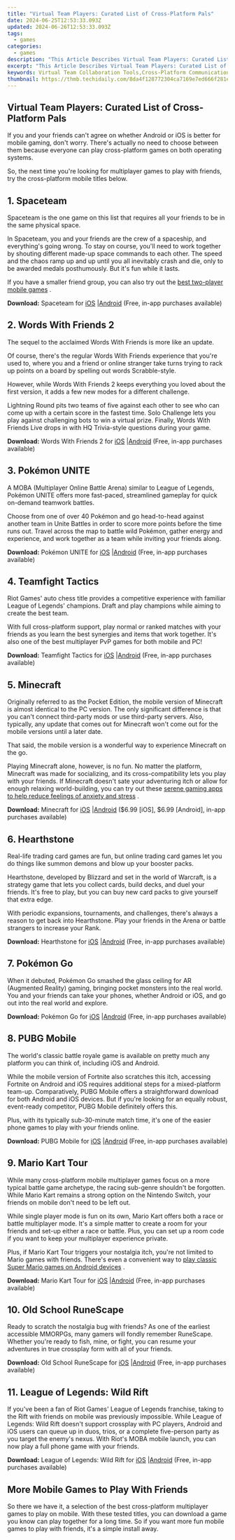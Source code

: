```yaml
---
title: "Virtual Team Players: Curated List of Cross-Platform Pals"
date: 2024-06-25T12:53:33.093Z
updated: 2024-06-26T12:53:33.093Z
tags:
  - games
categories:
  - games
description: "This Article Describes Virtual Team Players: Curated List of Cross-Platform Pals"
excerpt: "This Article Describes Virtual Team Players: Curated List of Cross-Platform Pals"
keywords: Virtual Team Collaboration Tools,Cross-Platform Communication Platforms,Online Workforce Synergy Solutions,Remote Employees Networking Apps,Digital Teams Building Relationships,Interactive Online Workspaces for Teams,Multiplatform Team Engagement Strategies
thumbnail: https://thmb.techidaily.com/8da4f128772304ca7169e7ed666f281e2ef57e50c9a3e1b7624a8f2d1d718fa1.jpg
---
```


## Virtual Team Players: Curated List of Cross-Platform Pals

 If you and your friends can't agree on whether Android or iOS is better for mobile gaming, don't worry. There's actually no need to choose between them because everyone can play cross-platform games on both operating systems.

 So, the next time you're looking for multiplayer games to play with friends, try the cross-platform mobile titles below.

## 1\. Spaceteam

 Spaceteam is the one game on this list that requires all your friends to be in the same physical space.

 In Spaceteam, you and your friends are the crew of a spaceship, and everything's going wrong. To stay on course, you'll need to work together by shouting different made-up space commands to each other. The speed and the chaos ramp up and up until you all inevitably crash and die, only to be awarded medals posthumously. But it's fun while it lasts.

 If you have a smaller friend group, you can also try out the [best two-player mobile games](https://www.makeuseof.com/tag/best-two-player-mobile-games/) .

**Download:** Spaceteam for [iOS](https://apps.apple.com/app/spaceteam/id570510529) |[Android](https://www.anrdoezrs.net/links/7251228/type/dlg/sid/UUmuoUeUpU34763/https://play.google.com/store/apps/details?id=com.sleepingbeastgames.spaceteam) (Free, in-app purchases available)

## 2\. Words With Friends 2

The sequel to the acclaimed Words With Friends is more like an update.

 Of course, there's the regular Words With Friends experience that you're used to, where you and a friend or online stranger take turns trying to rack up points on a board by spelling out words Scrabble-style.

 However, while Words With Friends 2 keeps everything you loved about the first version, it adds a few new modes for a different challenge.

 Lightning Round pits two teams of five against each other to see who can come up with a certain score in the fastest time. Solo Challenge lets you play against challenging bots to win a virtual prize. Finally, Words With Friends Live drops in with HQ Trivia-style questions during your game.

**Download:** Words With Friends 2 for [iOS](https://apps.apple.com/app/words-with-friends-2-word-game/id1196764367) |[Android](https://www.anrdoezrs.net/links/7251228/type/dlg/sid/UUmuoUeUpU34763/https://play.google.com/store/apps/details?id=com.zynga.words3) (Free, in-app purchases available)

## 3\. Pokémon UNITE

 A MOBA (Multiplayer Online Battle Arena) similar to League of Legends, Pokémon UNITE offers more fast-paced, streamlined gameplay for quick on-demand teamwork battles.

 Choose from one of over 40 Pokémon and go head-to-head against another team in Unite Battles in order to score more points before the time runs out. Travel across the map to battle wild Pokémon, gather energy and experience, and work together as a team while inviting your friends along.

**Download:** Pokémon UNITE for [iOS](https://apps.apple.com/us/app/pok%C3%A9mon-unite/id1512321575) |[Android](https://www.anrdoezrs.net/links/7251228/type/dlg/sid/UUmuoUeUpU34763/https://play.google.com/store/apps/details?id=jp.pokemon.pokemonunite) (Free, in-app purchases available)

## 4\. Teamfight Tactics

 Riot Games' auto chess title provides a competitive experience with familiar League of Legends' champions. Draft and play champions while aiming to create the best team.

 With full cross-platform support, play normal or ranked matches with your friends as you learn the best synergies and items that work together. It's also one of the best multiplayer PvP games for both mobile and PC!

**Download:** Teamfight Tactics for [iOS](https://apps.apple.com/app/tft-teamfight-tactics/id1480616748) |[Android](https://www.anrdoezrs.net/links/7251228/type/dlg/sid/UUmuoUeUpU34763/https://play.google.com/store/apps/details?id=com.riotgames.league.teamfighttactics) (Free, in-app purchases available)

## 5\. Minecraft

 Originally referred to as the Pocket Edition, the mobile version of Minecraft is almost identical to the PC version. The only significant difference is that you can't connect third-party mods or use third-party servers. Also, typically, any update that comes out for Minecraft won't come out for the mobile versions until a later date.

 That said, the mobile version is a wonderful way to experience Minecraft on the go.

 Playing Minecraft alone, however, is no fun. No matter the platform, Minecraft was made for socializing, and its cross-compatibility lets you play with your friends. If Minecraft doesn't sate your adventuring itch or allow for enough relaxing world-building, you can try out these [serene gaming apps to help reduce feelings of anxiety and stress](https://www.makeuseof.com/serene-gaming-apps-reduce-anxiety-stress/) .

**Download:** Minecraft for [iOS](https://apps.apple.com/app/minecraft/id479516143) |[Android](https://www.anrdoezrs.net/links/7251228/type/dlg/sid/UUmuoUeUpU34763/https://play.google.com/store/apps/details?id=com.mojang.minecraftpe) ($6.99 \[iOS\], $6.99 \[Android\], in-app purchases available)

## 6\. Hearthstone

 Real-life trading card games are fun, but online trading card games let you do things like summon demons and blow up your booster packs.

 Hearthstone, developed by Blizzard and set in the world of Warcraft, is a strategy game that lets you collect cards, build decks, and duel your friends. It's free to play, but you can buy new card packs to give yourself that extra edge.

 With periodic expansions, tournaments, and challenges, there's always a reason to get back into Hearthstone. Play your friends in the Arena or battle strangers to increase your Rank.

**Download:** Hearthstone for [iOS](https://apps.apple.com/app/hearthstone/id625257520) |[Android](https://www.anrdoezrs.net/links/7251228/type/dlg/sid/UUmuoUeUpU34763/https://play.google.com/store/apps/details?id=com.blizzard.wtcg.hearthstone) (Free, in-app purchases available)

## 7\. Pokémon Go

 When it debuted, Pokémon Go smashed the glass ceiling for AR (Augmented Reality) gaming, bringing pocket monsters into the real world. You and your friends can take your phones, whether Android or iOS, and go out into the real world and explore.

**Download:** Pokémon Go for [iOS](https://apps.apple.com/app/pok%C3%A9mon-go/id1094591345) |[Android](https://www.anrdoezrs.net/links/7251228/type/dlg/sid/UUmuoUeUpU34763/https://play.google.com/store/apps/details?id=com.nianticlabs.pokemongo) (Free, in-app purchases available)

## 8\. PUBG Mobile

 The world's classic battle royale game is available on pretty much any platform you can think of, including iOS and Android.

 While the mobile version of Fortnite also scratches this itch, accessing Fortnite on Android and iOS requires additional steps for a mixed-platform team-up. Comparatively, PUBG Mobile offers a straightforward download for both Android and iOS devices. But if you're looking for an equally robust, event-ready competitor, PUBG Mobile definitely offers this.

 Plus, with its typically sub-30-minute match time, it's one of the easier phone games to play with your friends online.

**Download:** PUBG Mobile for [iOS](https://apps.apple.com/app/pubg-mobile-arcane/id1330123889) |[Android](https://www.anrdoezrs.net/links/7251228/type/dlg/sid/UUmuoUeUpU34763/https://play.google.com/store/apps/details?id=com.tencent.ig) (Free, in-app purchases available)

## 9\. Mario Kart Tour

 While many cross-platform mobile multiplayer games focus on a more typical battle game archetype, the racing sub-genre shouldn't be forgotten. While Mario Kart remains a strong option on the Nintendo Switch, your friends on mobile don't need to be left out.

 While single player mode is fun on its own, Mario Kart offers both a race or battle multiplayer mode. It's a simple matter to create a room for your friends and set-up either a race or battle. Plus, you can set up a room code if you want to keep your multiplayer experience private.

 Plus, if Mario Kart Tour triggers your nostalgia itch, you're not limited to Mario games with friends. There's even a convenient way to [play classic Super Mario games on Android devices](https://www.makeuseof.com/play-classic-mario-games-android/) .

**Download:** Mario Kart Tour for [iOS](https://apps.apple.com/us/app/mario-kart-tour/id1293634699) |[Android](https://www.anrdoezrs.net/links/7251228/type/dlg/sid/UUmuoUeUpU34763/https://play.google.com/store/apps/details?id=com.nintendo.zaka) (Free, in-app purchases available)

## 10\. Old School RuneScape

 Ready to scratch the nostalgia bug with friends? As one of the earliest accessible MMORPGs, many gamers will fondly remember RuneScape. Whether you're ready to fish, mine, or fight, you can resume your adventures in true crossplay form with all of your friends.

**Download:** Old School RuneScape for [iOS](https://apps.apple.com/app/apple-store/id1269648762) |[Android](https://www.anrdoezrs.net/links/7251228/type/dlg/sid/UUmuoUeUpU34763/https://play.google.com/store/apps/details?id=com.jagex.oldscape.android) (Free, in-app purchases available)

## 11\. League of Legends: Wild Rift

 If you've been a fan of Riot Games' League of Legends franchise, taking to the Rift with friends on mobile was previously impossible. While League of Legends: Wild Rift doesn't support crossplay with PC players, Android and iOS users can queue up in duos, trios, or a complete five-person party as you target the enemy's nexus. With Riot's MOBA mobile launch, you can now play a full phone game with your friends.

**Download:** League of Legends: Wild Rift for [iOS](https://apps.apple.com/app/league-of-legends-wild-rift/id1480616990) |[Android](https://www.anrdoezrs.net/links/7251228/type/dlg/sid/UUmuoUeUpU34763/https://play.google.com/store/apps/details?id=com.riotgames.league.wildrift) (Free, in-app purchases available)

## More Mobile Games to Play With Friends

 So there we have it, a selection of the best cross-platform multiplayer games to play on mobile. With these tested titles, you can download a game you know can play together for a long time. So if you want more fun mobile games to play with friends, it's a simple install away.


<ins class="adsbygoogle"
     style="display:block"
     data-ad-format="autorelaxed"
     data-ad-client="ca-pub-7571918770474297"
     data-ad-slot="1223367746"></ins>



<ins class="adsbygoogle"
     style="display:block"
     data-ad-client="ca-pub-7571918770474297"
     data-ad-slot="8358498916"
     data-ad-format="auto"
     data-full-width-responsive="true"></ins>


